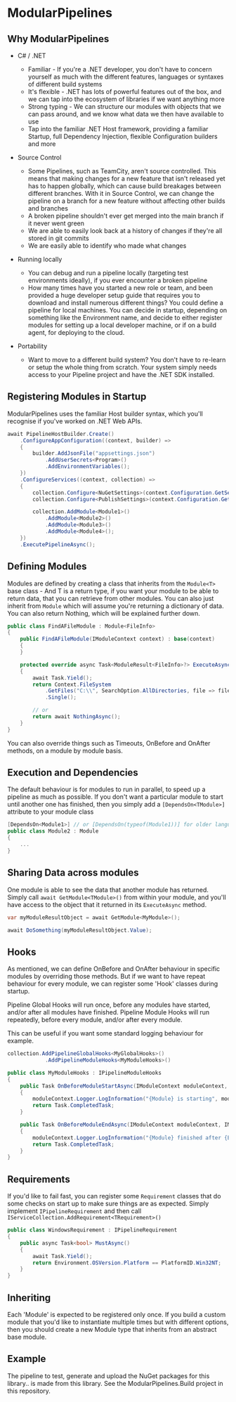 # ModularPipelines

## Why ModularPipelines

- C# / .NET

  - Familiar - If you're a .NET developer, you don't have to concern yourself as much with the different features, languages or syntaxes of different build systems
  - It's flexible - .NET has lots of powerful features out of the box, and we can tap into the ecosystem of libraries if we want anything more
  - Strong typing - We can structure our modules with objects that we can pass around, and we know what data we then have available to use
  - Tap into the familiar .NET Host framework, providing a familiar Startup, full Dependency Injection, flexible Configuration builders and more

- Source Control

  - Some Pipelines, such as TeamCity, aren't source controlled. This means that making changes for a new feature that isn't released yet has to happen globally, which can cause build breakages between different branches. With it in Source Control, we can change the pipeline on a branch for a new feature without affecting other builds and branches
  - A broken pipeline shouldn't ever get merged into the main branch if it never went green
  - We are able to easily look back at a history of changes if they're all stored in git commits
  - We are easily able to identify who made what changes

- Running locally

  - You can debug and run a pipeline locally (targeting test environments ideally), if you ever encounter a broken pipeline
  - How many times have you started a new role or team, and been provided a huge developer setup guide that requires you to download and install numerous different things? You could define a pipeline for local machines. You can decide in startup, depending on something like the Environment name, and decide to either register modules for setting up a local developer machine, or if on a build agent, for deploying to the cloud.

- Portability

  - Want to move to a different build system? You don't have to re-learn or setup the whole thing from scratch. Your system simply needs access to your Pipeline project and have the .NET SDK installed.

## Registering Modules in Startup

ModularPipelines uses the familiar Host builder syntax, which you'll recognise if you've worked on .NET Web APIs.

```csharp
await PipelineHostBuilder.Create()
    .ConfigureAppConfiguration((context, builder) =>
    {
        builder.AddJsonFile("appsettings.json")
            .AddUserSecrets<Program>()
            .AddEnvironmentVariables();
    })
    .ConfigureServices((context, collection) =>
    {
        collection.Configure<NuGetSettings>(context.Configuration.GetSection("NuGet"));
        collection.Configure<PublishSettings>(context.Configuration.GetSection("Publish"));

        collection.AddModule<Module1>()
            .AddModule<Module2>()
            .AddModule<Module3>()
            .AddModule<Module4>();
    })
    .ExecutePipelineAsync();
```

## Defining Modules

Modules are defined by creating a class that inherits from the `Module<T>` base class - And T is a return type, if you want your module to be able to return data, that you can retrieve from other modules. You can also just inherit from `Module` which will assume you're returning a dictionary of data. You can also return Nothing, which will be explained further down.

```csharp
public class FindAFileModule : Module<FileInfo>
{
    public FindAFileModule(IModuleContext context) : base(context)
    {
    }

    protected override async Task<ModuleResult<FileInfo>?> ExecuteAsync(CancellationToken cancellationToken)
    {
        await Task.Yield();
        return Context.FileSystem
            .GetFiles("C:\\", SearchOption.AllDirectories, file => file.Name == "MyJsonFile.json")
            .Single();

        // or
        return await NothingAsync();
    }
}
```

You can also override things such as Timeouts, OnBefore and OnAfter methods, on a module by module basis.

## Execution and Dependencies

The default behaviour is for modules to run in parallel, to speed up a pipeline as much as possible. If you don't want a particular module to start until another one has finished, then you simply add a `[DependsOn<TModule>]` attribute to your module class

```csharp
[DependsOn<Module1>] // or [DependsOn(typeof(Module1))] for older language versions
public class Module2 : Module
{
    ...
}
```

## Sharing Data across modules

One module is able to see the data that another module has returned. Simply call `await GetModule<TModule>()` from within your module, and you'll have access to the object that it returned in its `ExecuteAsync` method.

```csharp
var myModuleResultObject = await GetModule<MyModule>();

await DoSomething(myModuleResultObject.Value);
```

## Hooks

As mentioned, we can define OnBefore and OnAfter behaviour in specific modules by overriding those methods. But if we want to have repeat behaviour for every module, we can register some 'Hook' classes during startup.

Pipeline Global Hooks will run once, before any modules have started, and/or after all modules have finished. Pipeline Module Hooks will run repeatedly, before every module, and/or after every module.

This can be useful if you want some standard logging behaviour for example.

```csharp
collection.AddPipelineGlobalHooks<MyGlobalHooks>()
            .AddPipelineModuleHooks<MyModuleHooks>()
```

```csharp
public class MyModuleHooks : IPipelineModuleHooks
{
    public Task OnBeforeModuleStartAsync(IModuleContext moduleContext, IModule module)
    {
        moduleContext.Logger.LogInformation("{Module} is starting", module.GetType().Name);
        return Task.CompletedTask;
    }

    public Task OnBeforeModuleEndAsync(IModuleContext moduleContext, IModule module)
    {
        moduleContext.Logger.LogInformation("{Module} finished after {Elapsed}", module.GetType().Name, module.Duration);
        return Task.CompletedTask;
    }
}
```

## Requirements

If you'd like to fail fast, you can register some `Requirement` classes that do some checks on start up to make sure things are as expected. Simply implement `IPipelineRequirement` and then call `IServiceCollection.AddRequirement<TRequirement>()`

```csharp
public class WindowsRequirement : IPipelineRequirement
{
    public async Task<bool> MustAsync()
    {
        await Task.Yield();
        return Environment.OSVersion.Platform == PlatformID.Win32NT;
    }
}
```

## Inheriting

Each 'Module' is expected to be registered only once. If you build a custom module that you'd like to instantiate multiple times but with different options, then you should create a new Module type that inherits from an abstract base module.

## Example

The pipeline to test, generate and upload the NuGet packages for this library.. is made from this library. See the ModularPipelines.Build project in this repository.
